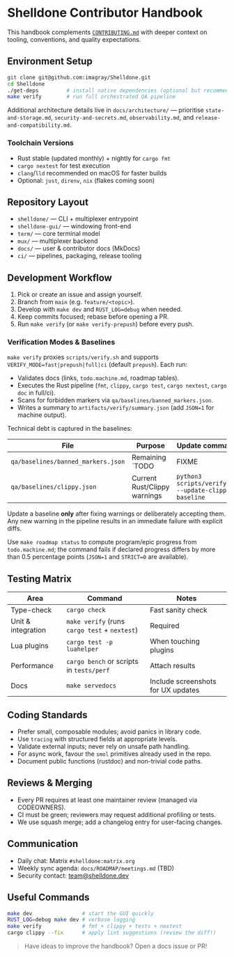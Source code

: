 # Shelldone Contributor Handbook

This handbook complements [`CONTRIBUTING.md`](../../CONTRIBUTING.md) with deeper
context on tooling, conventions, and quality expectations.

## Environment Setup

```bash
git clone git@github.com:imagray/Shelldone.git
cd Shelldone
./get-deps         # install native dependencies (optional but recommended)
make verify        # run full orchestrated QA pipeline
```

Additional architecture details live in `docs/architecture/` — prioritise
`state-and-storage.md`, `security-and-secrets.md`, `observability.md`, and
`release-and-compatibility.md`.

### Toolchain Versions
- Rust stable (updated monthly) + nightly for `cargo fmt`
- `cargo nextest` for test execution
- `clang`/`lld` recommended on macOS for faster builds
- Optional: `just`, `direnv`, `nix` (flakes coming soon)

## Repository Layout
- `shelldone/` — CLI + multiplexer entrypoint
- `shelldone-gui/` — windowing front-end
- `term/` — core terminal model
- `mux/` — multiplexer backend
- `docs/` — user & contributor docs (MkDocs)
- `ci/` — pipelines, packaging, release tooling

## Development Workflow
1. Pick or create an issue and assign yourself.
2. Branch from `main` (e.g. `feature/<topic>`).
3. Develop with `make dev` and `RUST_LOG=debug` when needed.
4. Keep commits focused; rebase before opening a PR.
5. Run `make verify` (or `make verify-prepush`) before every push.

### Verification Modes & Baselines

`make verify` proxies `scripts/verify.sh` and supports
`VERIFY_MODE=fast|prepush|full|ci` (default `prepush`). Each run:

- Validates docs (links, `todo.machine.md`, roadmap tables).
- Executes the Rust pipeline (`fmt`, `clippy`, `cargo test`, `cargo nextest`, `cargo doc` in full/ci).
- Scans for forbidden markers via `qa/baselines/banned_markers.json`.
- Writes a summary to `artifacts/verify/summary.json` (add `JSON=1` for machine output).

Technical debt is captured in the baselines:

| File | Purpose | Update command |
| --- | --- | --- |
| `qa/baselines/banned_markers.json` | Remaining `TODO|FIXME|XXX|???` occurrences | `python3 scripts/verify.py --update-marker-baseline` |
| `qa/baselines/clippy.json` | Current Rust/Clippy warnings | `python3 scripts/verify.py --update-clippy-baseline` |

Update a baseline **only** after fixing warnings or deliberately accepting them.
Any new warning in the pipeline results in an immediate failure with explicit
diffs.

Use `make roadmap status` to compute program/epic progress from
`todo.machine.md`; the command fails if declared progress differs by more than
0.5 percentage points (`JSON=1` and `STRICT=0` are available).

## Testing Matrix
| Area | Command | Notes |
| --- | --- | --- |
| Type-check | `cargo check` | Fast sanity check |
| Unit & integration | `make verify` (runs `cargo test` + `nextest`) | Required |
| Lua plugins | `cargo test -p luahelper` | When touching plugins |
| Performance | `cargo bench` or scripts in `tests/perf` | Attach results |
| Docs | `make servedocs` | Include screenshots for UX updates |

## Coding Standards
- Prefer small, composable modules; avoid panics in library code.
- Use `tracing` with structured fields at appropriate levels.
- Validate external inputs; never rely on unsafe path handling.
- For async work, favour the `smol` primitives already used in the repo.
- Document public functions (rustdoc) and non-trivial code paths.

## Reviews & Merging
- Every PR requires at least one maintainer review (managed via CODEOWNERS).
- CI must be green; reviewers may request additional profiling or tests.
- We use squash merge; add a changelog entry for user-facing changes.

## Communication
- Daily chat: Matrix `#shelldone:matrix.org`
- Weekly sync agenda: `docs/ROADMAP/meetings.md` (TBD)
- Security contact: [team@shelldone.dev](mailto:team@shelldone.dev)

## Useful Commands
```bash
make dev                # start the GUI quickly
RUST_LOG=debug make dev # verbose logging
make verify             # fmt + clippy + tests + nextest
cargo clippy --fix      # apply lint suggestions (review the diff!)
```

> Have ideas to improve the handbook? Open a docs issue or PR!

